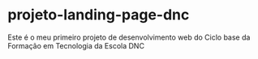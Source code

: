 # projeto-landing-page-dnc
Este é o meu primeiro projeto de desenvolvimento web do Ciclo base da Formação em Tecnologia da Escola DNC
